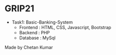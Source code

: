 # GRIP21

- Task1: Basic-Banking-System
  - Frontend : HTML, CSS, Javascript, Bootstrap
  - Backend : PHP
  - Database : MySql
  
Made by Chetan Kumar
